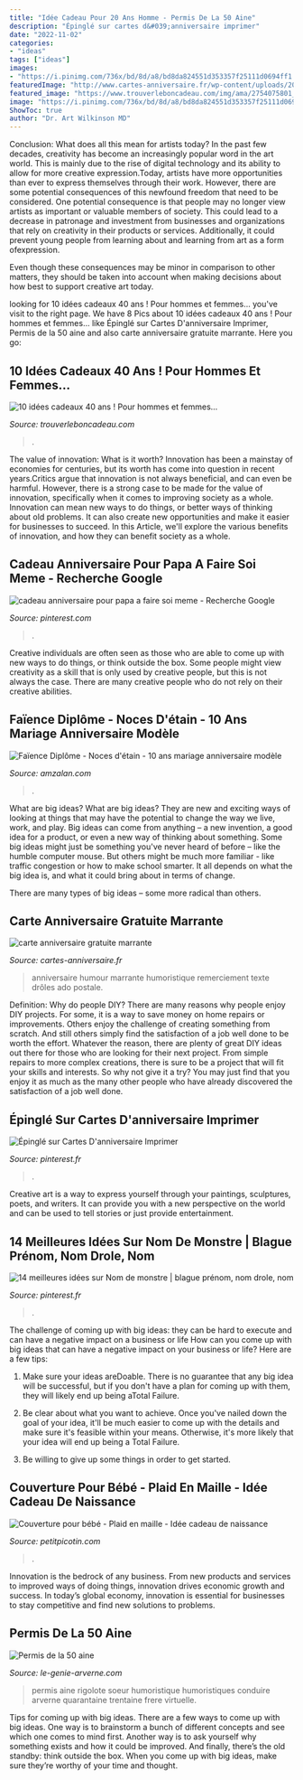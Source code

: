 ```yaml
---
title: "Idée Cadeau Pour 20 Ans Homme - Permis De La 50 Aine"
description: "Épinglé sur cartes d&#039;anniversaire imprimer"
date: "2022-11-02"
categories:
- "ideas"
tags: ["ideas"]
images:
- "https://i.pinimg.com/736x/bd/8d/a8/bd8da824551d353357f25111d0694ff1.jpg"
featuredImage: "http://www.cartes-anniversaire.fr/wp-content/uploads/2018/03/idee-de-carte-anniversaire-gratuite-marrante.jpg"
featured_image: "https://www.trouverleboncadeau.com/img/ama/2754075801_330.jpg"
image: "https://i.pinimg.com/736x/bd/8d/a8/bd8da824551d353357f25111d0694ff1.jpg"
ShowToc: true
author: "Dr. Art Wilkinson MD"
---
```



Conclusion: What does all this mean for artists today?
In the past few decades, creativity has become an increasingly popular word in the art world. This is mainly due to the rise of digital technology and its ability to allow for more creative expression.Today, artists have more opportunities than ever to express themselves through their work. However, there are some potential consequences of this newfound freedom that need to be considered.
One potential consequence is that people may no longer view artists as important or valuable members of society. This could lead to a decrease in patronage and investment from businesses and organizations that rely on creativity in their products or services. Additionally, it could prevent young people from learning about and learning from art as a form ofexpression.

Even though these consequences may be minor in comparison to other matters, they should be taken into account when making decisions about how best to support creative art today.

	

		
looking for 10 idées cadeaux 40 ans ! Pour hommes et femmes... you've visit to the right page. We have 8 Pics about 10 idées cadeaux 40 ans ! Pour hommes et femmes... like Épinglé sur Cartes D&#039;anniversaire Imprimer, Permis de la 50 aine and also carte anniversaire gratuite marrante. Here you go:
		
    
## 10 Idées Cadeaux 40 Ans ! Pour Hommes Et Femmes...

<img loading=lazy src="https://www.trouverleboncadeau.com/img/ama/2754075801_330.jpg" onerror="this.onerror=null;this.src='https://tse4.mm.bing.net/th?id=OIP.17-ue8FyQQJUxIpYbT_jqAHaKc&amp;pid=15.1';" alt="10 idées cadeaux 40 ans ! Pour hommes et femmes...">

_Source: trouverleboncadeau.com_

>. 

	

The value of innovation: What is it worth?
Innovation has been a mainstay of economies for centuries, but its worth has come into question in recent years.Critics argue that innovation is not always beneficial, and can even be harmful. However, there is a strong case to be made for the value of innovation, specifically when it comes to improving society as a whole. Innovation can mean new ways to do things, or better ways of thinking about old problems. It can also create new opportunities and make it easier for businesses to succeed. In this Article, we'll explore the various benefits of innovation, and how they can benefit society as a whole.

    
## Cadeau Anniversaire Pour Papa A Faire Soi Meme - Recherche Google

<img loading=lazy src="https://i.pinimg.com/736x/4d/05/b7/4d05b786066d1d69168616bd9c1abec5--meme.jpg" onerror="this.onerror=null;this.src='https://tse4.mm.bing.net/th?id=OIP.qEO21TFZ3NPam8HCcWW5WgEuDO&amp;pid=15.1';" alt="cadeau anniversaire pour papa a faire soi meme - Recherche Google">

_Source: pinterest.com_

>. 

	

Creative individuals are often seen as those who are able to come up with new ways to do things, or think outside the box. Some people might view creativity as a skill that is only used by creative people, but this is not always the case. There are many creative people who do not rely on their creative abilities.

    
## Faïence Diplôme - Noces D&#039;étain - 10 Ans Mariage Anniversaire Modèle

<img loading=lazy src="https://www.amzalan.com/12003-large_default/faience-diplome-noces-d-etain-10-ans-mariage-anniversaire-modele-epis-idees-cadeaux-neuf.jpg" onerror="this.onerror=null;this.src='https://tse4.mm.bing.net/th?id=OIP.JzfsVReEQNHWQ8MoMqdBSAAAAA&amp;pid=15.1';" alt="Faïence Diplôme - Noces d&#039;étain - 10 ans mariage anniversaire modèle">

_Source: amzalan.com_

>. 

	

What are big ideas?
What are big ideas? They are new and exciting ways of looking at things that may have the potential to change the way we live, work, and play. Big ideas can come from anything – a new invention, a good idea for a product, or even a new way of thinking about something.
Some big ideas might just be something you've never heard of before – like the humble computer mouse. But others might be much more familiar - like traffic congestion or how to make school smarter. It all depends on what the big idea is, and what it could bring about in terms of change.

There are many types of big ideas – some more radical than others.

    
## Carte Anniversaire Gratuite Marrante

<img loading=lazy src="http://www.cartes-anniversaire.fr/wp-content/uploads/2018/03/idee-de-carte-anniversaire-gratuite-marrante.jpg" onerror="this.onerror=null;this.src='https://tse3.mm.bing.net/th?id=OIP.p_GkaNJlpLspxERg1KipbwHaFP&amp;pid=15.1';" alt="carte anniversaire gratuite marrante">

_Source: cartes-anniversaire.fr_

>anniversaire humour marrante humoristique remerciement texte drôles ado postale. 

	

Definition: Why do people DIY?
There are many reasons why people enjoy DIY projects. For some, it is a way to save money on home repairs or improvements. Others enjoy the challenge of creating something from scratch. And still others simply find the satisfaction of a job well done to be worth the effort.
Whatever the reason, there are plenty of great DIY ideas out there for those who are looking for their next project. From simple repairs to more complex creations, there is sure to be a project that will fit your skills and interests. So why not give it a try? You may just find that you enjoy it as much as the many other people who have already discovered the satisfaction of a job well done.

    
## Épinglé Sur Cartes D&#039;anniversaire Imprimer

<img loading=lazy src="https://i.pinimg.com/736x/bd/8d/a8/bd8da824551d353357f25111d0694ff1.jpg" onerror="this.onerror=null;this.src='https://tse1.mm.bing.net/th?id=OIP.w1XlFuXe1GY4wZRRaGQjYwHaJ7&amp;pid=15.1';" alt="Épinglé sur Cartes D&#039;anniversaire Imprimer">

_Source: pinterest.fr_

>. 

	

Creative art is a way to express yourself through your paintings, sculptures, poets, and writers. It can provide you with a new perspective on the world and can be used to tell stories or just provide entertainment.

    
## 14 Meilleures Idées Sur Nom De Monstre | Blague Prénom, Nom Drole, Nom

<img loading=lazy src="https://i.pinimg.com/474x/a9/41/76/a94176e9ce8a7d67418d4982c21fd93b.jpg" onerror="this.onerror=null;this.src='https://tse3.mm.bing.net/th?id=OIP.Xe0vinrdmoDd4CtrlmEgCAAAAA&amp;pid=15.1';" alt="14 meilleures idées sur Nom de monstre | blague prénom, nom drole, nom">

_Source: pinterest.fr_

>. 

	

The challenge of coming up with big ideas: they can be hard to execute and can have a negative impact on a business or life
How can you come up with big ideas that can have a negative impact on your business or life? Here are a few tips: 
1. Make sure your ideas areDoable. There is no guarantee that any big idea will be successful, but if you don't have a plan for coming up with them, they will likely end up being aTotal Failure. 

2. Be clear about what you want to achieve. Once you've nailed down the goal of your idea, it'll be much easier to come up with the details and make sure it's feasible within your means. Otherwise, it's more likely that your idea will end up being a Total Failure. 

3. Be willing to give up some things in order to get started.

    
## Couverture Pour Bébé - Plaid En Maille - Idée Cadeau De Naissance

<img loading=lazy src="https://www.petitpicotin.com/12336/couverture-pour-bebe-douce-et-chaude.jpg" onerror="this.onerror=null;this.src='https://tse4.mm.bing.net/th?id=OIP.4Dma3xSoq8n5r0PT-EdsIwHaLH&amp;pid=15.1';" alt="Couverture pour bébé - Plaid en maille - Idée cadeau de naissance">

_Source: petitpicotin.com_

>. 

	

Innovation is the bedrock of any business. From new products and services to improved ways of doing things, innovation drives economic growth and success. In today’s global economy, innovation is essential for businesses to stay competitive and find new solutions to problems.

    
## Permis De La 50 Aine

<img loading=lazy src="https://www.le-genie-arverne.com/UserFiles/produits/5810/zoom_permis-anniversaire-50-ans-cinquantaine-age-autorisation-autoriser-papier-rose-cadeau-humoristique-humour-document-officiel-permission-droit-approbation-dispense-passeport-carte-carton-homologue-conduire-1.jpg" onerror="this.onerror=null;this.src='https://tse3.mm.bing.net/th?id=OIP.f5nPnwiUVS2LGfvsllyCPgHaHa&amp;pid=15.1';" alt="Permis de la 50 aine">

_Source: le-genie-arverne.com_

>permis aine rigolote soeur humoristique humoristiques conduire arverne quarantaine trentaine frere virtuelle. 

	

Tips for coming up with big ideas.
There are a few ways to come up with big ideas. One way is to brainstorm a bunch of different concepts and see which one comes to mind first. Another way is to ask yourself why something exists and how it could be improved. And finally, there’s the old standby: think outside the box. When you come up with big ideas, make sure they’re worthy of your time and thought.

